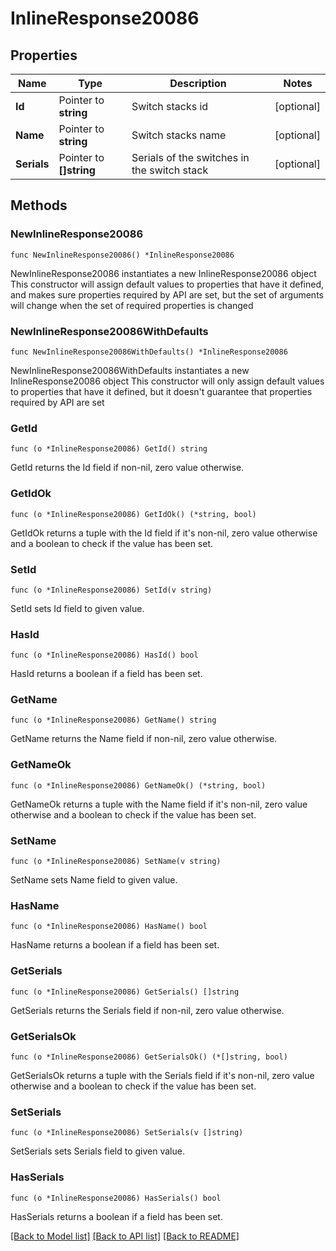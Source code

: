 # InlineResponse20086

## Properties

Name | Type | Description | Notes
------------ | ------------- | ------------- | -------------
**Id** | Pointer to **string** | Switch stacks id | [optional] 
**Name** | Pointer to **string** | Switch stacks name | [optional] 
**Serials** | Pointer to **[]string** | Serials of the switches in the switch stack | [optional] 

## Methods

### NewInlineResponse20086

`func NewInlineResponse20086() *InlineResponse20086`

NewInlineResponse20086 instantiates a new InlineResponse20086 object
This constructor will assign default values to properties that have it defined,
and makes sure properties required by API are set, but the set of arguments
will change when the set of required properties is changed

### NewInlineResponse20086WithDefaults

`func NewInlineResponse20086WithDefaults() *InlineResponse20086`

NewInlineResponse20086WithDefaults instantiates a new InlineResponse20086 object
This constructor will only assign default values to properties that have it defined,
but it doesn't guarantee that properties required by API are set

### GetId

`func (o *InlineResponse20086) GetId() string`

GetId returns the Id field if non-nil, zero value otherwise.

### GetIdOk

`func (o *InlineResponse20086) GetIdOk() (*string, bool)`

GetIdOk returns a tuple with the Id field if it's non-nil, zero value otherwise
and a boolean to check if the value has been set.

### SetId

`func (o *InlineResponse20086) SetId(v string)`

SetId sets Id field to given value.

### HasId

`func (o *InlineResponse20086) HasId() bool`

HasId returns a boolean if a field has been set.

### GetName

`func (o *InlineResponse20086) GetName() string`

GetName returns the Name field if non-nil, zero value otherwise.

### GetNameOk

`func (o *InlineResponse20086) GetNameOk() (*string, bool)`

GetNameOk returns a tuple with the Name field if it's non-nil, zero value otherwise
and a boolean to check if the value has been set.

### SetName

`func (o *InlineResponse20086) SetName(v string)`

SetName sets Name field to given value.

### HasName

`func (o *InlineResponse20086) HasName() bool`

HasName returns a boolean if a field has been set.

### GetSerials

`func (o *InlineResponse20086) GetSerials() []string`

GetSerials returns the Serials field if non-nil, zero value otherwise.

### GetSerialsOk

`func (o *InlineResponse20086) GetSerialsOk() (*[]string, bool)`

GetSerialsOk returns a tuple with the Serials field if it's non-nil, zero value otherwise
and a boolean to check if the value has been set.

### SetSerials

`func (o *InlineResponse20086) SetSerials(v []string)`

SetSerials sets Serials field to given value.

### HasSerials

`func (o *InlineResponse20086) HasSerials() bool`

HasSerials returns a boolean if a field has been set.


[[Back to Model list]](../README.md#documentation-for-models) [[Back to API list]](../README.md#documentation-for-api-endpoints) [[Back to README]](../README.md)


